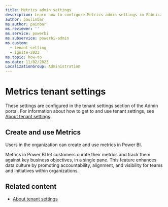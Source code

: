 ```yaml
---
title: Metrics admin settings
description: Learn how to configure Metrics admin settings in Fabric.
author: paulinbar
ms.author: painbar
ms.reviewer: ''
ms.service: powerbi
ms.subservice: powerbi-admin
ms.custom:
  - tenant-setting
  - ignite-2023
ms.topic: how-to
ms.date: 11/02/2023
LocalizationGroup: Administration
---
```


# Metrics tenant settings 

These settings are configured in the tenant settings section of the Admin portal. For information about how to get to and use tenant settings, see [About tenant settings](tenant-settings-index.md).

## Create and use Metrics

Users in the organization can create and use metrics in Power BI.

Metrics in Power BI let customers curate their metrics and track them against key business objectives, in a single pane. This feature enhances data culture by promoting accountability, alignment, and visibility for teams and initiatives within organizations.

## Related content

* [About tenant settings](tenant-settings-index.md)
